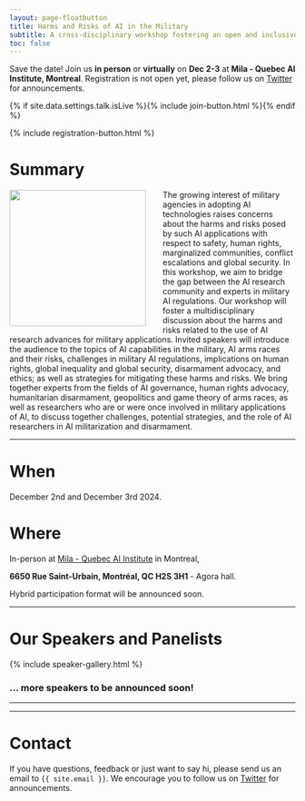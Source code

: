 ```yaml
---
layout: page-floatbutton
title: Harms and Risks of AI in the Military
subtitle: A cross-disciplinary workshop fostering an open and inclusive discussion on the harms and risks of using AI for military purposes
toc: false
---
```


Save the date! Join us **in person** or **virtually** on **Dec 2-3** at **Mila - Quebec AI Institute, Montreal**. Registration is not open yet, please follow us on [Twitter](https://twitter.com/HarmsRisksAIM) for announcements.

{% if site.data.settings.talk.isLive %}{% include join-button.html %}{% endif %}

{% include registration-button.html %}



# Summary

<img src="{{ site.logo }}" style="width:240px;vertical-align:middle;padding-right:30px;padding-bottom:10px;float:left">
The growing interest of military agencies in adopting AI technologies raises concerns about the harms and risks posed by such AI applications with respect to safety, human rights, marginalized communities, conflict escalations and global security. In this workshop, we aim to bridge the gap between the AI research community and experts in military AI regulations. Our workshop will foster a multidisciplinary discussion about the harms and risks related to the use of AI research advances for military applications. Invited speakers will introduce the audience to the topics of AI capabilities in the military, AI arms races and their risks, challenges in military AI regulations, implications on human rights, global inequality and global security, disarmament advocacy, and ethics; as well as strategies for mitigating these harms and risks. We bring together experts from the fields of AI governance, human rights advocacy, humanitarian disarmament, geopolitics and game theory of arms races, as well as researchers who are or were once involved in military applications of AI, to discuss together challenges, potential strategies, and the role of AI researchers in AI militarization and disarmament.

---

# When

December 2nd and December 3rd 2024.

# Where

In-person at [Mila - Quebec AI Institute](https://mila.quebec/) in Montreal,

**6650 Rue Saint-Urbain, Montréal, QC H2S 3H1** - Agora hall.

Hybrid participation format will be announced soon.

---

# Our Speakers and Panelists

{% include speaker-gallery.html %}

### ... more speakers to be announced soon!

---

<!-- # Our Sponsors -->

<!-- {% include sponsor-gallery.html %} -->

---

# Contact
If you have questions, feedback or just want to say hi, please send us an email to `{{ site.email }}`. We encourage you to follow us on [Twitter](https://twitter.com/HarmsRisksAIM) for announcements.
